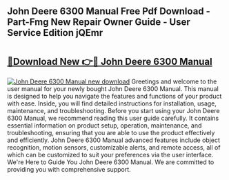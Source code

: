 ## John Deere 6300 Manual Free Pdf Download - Part-Fmg New Repair Owner Guide - User Service Edition jQEmr

# <h2><a href="http://bc93013.oget.top/?id=John+Deere+6300+Manual">🔗Download New 👉🔴 John Deere 6300 Manual</a></h2>

[![John Deere 6300 Manual new download](https://i.imgur.com/5g1atiW.png)](http://bc93013.oget.top/?id=John+Deere+6300+Manual)
Greetings and welcome to the user manual for your newly bought John Deere 6300 Manual. This manual is designed to help you navigate the features and functions of your product with ease. Inside, you will find detailed instructions for installation, usage, maintenance, and troubleshooting. Before you start using your John Deere 6300 Manual, we recommend reading this user guide carefully. It contains essential information on product setup, operation, maintenance, and troubleshooting, ensuring that you are able to use the product effectively and efficiently. John Deere 6300 Manual advanced features include object recognition, motion sensors, customizable alerts, and remote access, all of which can be customized to suit your preferences via the user interface. We're Here to Guide You John Deere 6300 Manual. We are committed to providing you with comprehensive support.
